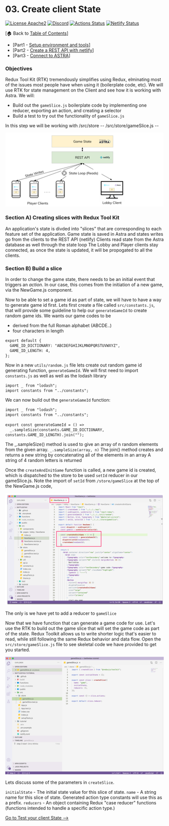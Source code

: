 # 03. Create client State

[![License Apache2](https://img.shields.io/hexpm/l/plug.svg)](http://www.apache.org/licenses/LICENSE-2.0)
[![Discord](https://img.shields.io/discord/685554030159593522)](https://discord.com/widget?id=685554030159593522&theme=dark)
[![Actions Status](https://github.com/DataStax-Academy/battlestax/workflows/BattleStax%20Tests/badge.svg)](https://github.com/DataStax-Academy/battlestax/actions) 
[![Netlify Status](https://api.netlify.com/api/v1/badges/e265340f-c6a6-4d7b-b24c-438b87c67876/deploy-status)](https://app.netlify.com/sites/battlestax-tutorial/deploys)

[🏠 Back to [Table of Contents](./README.md#table-of-contents)]

* [Part1 - [Setup environment and tools](./README_step00.md)]
* [Part2 - [Create a REST API with netlify](./README_step01.md)]
* [Part3 - [Connect to ASTRA](./README_step02.md)]

### Objectives
Redux Tool Kit (RTK) tremendously simplifies using Redux, elminating most of the issues most people have when using it (boilerplate code, etc). We will use RTK for state management on the Client and see how it is working with Astra. We will: 
* Build out the `gameSlice.js` boilerplate code by implementing one reducer, exporting an action, and creating a selector
* Build a test to try out the functionality of `gameSlice.js`

In this step we will be working with
/src/store -- 
/src/store/gameSlice.js -- 

![gamestate](./tutorial/gamestate.png)

### Section A) Creating slices with Redux Tool Kit

An application's state is divded into "slices" that are corresponding to each feature set of the application. 
Game state is saved in Astra and states writes go from the clients to the REST API (netlify)
Clients read state from the Astra database as well through the state loop
The Lobby and Player clients stay connected, as once the state is updated, it will be propogated to all the clients.

### Section B) Build a slice

In order to change the game state, there needs to be an initial event that triggers an _action_. In our case, this comes from the initiation of a new game, via the NewGame.js component.

Now to be able to set a game id as part of state, we will have to have a way to generate game id first. Lets first create a file called `src/constants.js`, that will provide some guideline to help our `generateGameId` to create random game ids. We wants our game codes to be 
* derived from the full Roman alphabet (ABCDE..)
* four characters in length

```
export default {
  GAME_ID_DICTIONARY: "ABCDEFGHIJKLMNOPQRSTUVWXYZ",
  GAME_ID_LENGTH: 4,
};
```

Now in a new `utils/random.js` file lets create out random game id generating function, `generateGameId`. We will first need to import `constants.js` as well as well as the lodash library

```
import _ from "lodash";
import constants from "../constants";
```
We can now build out the `generateGameId` function:

````
import _ from "lodash";
import constants from "../constants";

export const generateGameId = () =>
  _.sampleSize(constants.GAME_ID_DICTIONARY, constants.GAME_ID_LENGTH).join("");
````

The _.sampleSize() method is used to give an array of n random elements from the given array.
`_.sampleSize(array, n)`
The join() method creates and returns a new string by concatenating all of the elements in an array 
A string of 4 random letters is returned

Once the `createAndInitGame` function is called, a new game id is created, which is dispatched to the store to be used `setId` reducer in our gameSlice.js. Note the import of `setId` from `/store/gameSlice` at the top of the NewGame.js code,

![InitGame](./tutorial/InitGame.png)

The only is we have yet to add a reducer to `gameSlice`

Now that we have function that can generate a game code for use. Let's use the RTK to build out the game slice that will set the game code as part of the state. Redux Toolkit allows us to write shorter logic that's easier to read, while still following the same Redux behavior and data flow. Open the `src/store/gameSlice.js` file to see skeletal code we have provided to get you started.

![gameSlice](./tutorial/gameSlice.png)

Lets discuss some of the parameters in `createSlice`.

`initialState` - The initial state value for this slice of state.
`name` - A string name for this slice of state. Generated action type constants will use this as a prefix.
`reducers` - An object containing Redux "case reducer" functions (functions intended to handle a specific action type.)

[Go to Test your client State -->](./README_step04.md)

